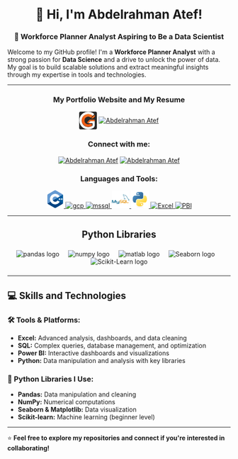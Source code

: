 <h1 align="center">👋 Hi, I'm Abdelrahman Atef!</h1>
<h3 align="center">🌟 Workforce Planner Analyst Aspiring to Be a Data Scientist</h3>

Welcome to my GitHub profile! I'm a **Workforce Planner Analyst** with a strong passion for **Data Science** and a drive to unlock the power of data. My goal is to build scalable solutions and extract meaningful insights through my expertise in tools and technologies.

---
<h3 align="center">My Portfolio Website and My Resume</h3>
<p align="center">
<a href="" target="blank"><img align="center" src="https://github.com/giocoal/giocoal/raw/main/Images/primaversione1Rounded.png" alt="Abdelrahman Atef" height="40" width="40" /></a>
<a href="https://drive.google.com/file/d/1ommQE6XV7b0arEIgGR30dYzWID6_e9Q-/view?usp=sharing" target="blank"><img align="center" src="https://camo.githubusercontent.com/f04e7ea7ecaf67991ceec40927c557be1dd0b6c9fd3e08714839d35d16f6fcce/68747470733a2f2f696d672e69636f6e73382e636f6d2f6f66666963652f3531322f70617273652d66726f6d2d636c6970626f6172642e706e67" alt="Abdelrahman Atef" height="40" width="40" /></a>
</p>


<h3 align="center">Connect with me:</h3>
<p align="center">
<a href="https://linkedin.com/in/abdelrahman-ashraf-atef" target="blank"><img align="center" src="https://raw.githubusercontent.com/rahuldkjain/github-profile-readme-generator/master/src/images/icons/Social/linked-in-alt.svg" alt="Abdelrahman Atef" height="30" width="40" /></a>
<a href="abdelraahmanatef@gmail.com" target="blank"><img align="center" src="https://raw.githubusercontent.com/TheDudeThatCode/TheDudeThatCode/master/Assets/Gmail.svg" alt="Abdelrahman Atef" height="30" width="40" /></a>
</p>


<h3 align="center">Languages and Tools:</h3>
<p align="center"> <a href="https://www.w3schools.com/cpp/" target="_blank" rel="noreferrer"> <img src="https://raw.githubusercontent.com/devicons/devicon/master/icons/cplusplus/cplusplus-original.svg" alt="cplusplus" width="40" height="40"/> </a> <a href="https://cloud.google.com" target="_blank" rel="noreferrer"> <img src="https://www.vectorlogo.zone/logos/google_cloud/google_cloud-icon.svg" alt="gcp" width="40" height="40"/> </a> <a href="https://www.microsoft.com/en-us/sql-server" target="_blank" rel="noreferrer"> <img src="https://www.svgrepo.com/show/303229/microsoft-sql-server-logo.svg" alt="mssql" width="40" height="40"/> </a> <a href="https://www.mysql.com/" target="_blank" rel="noreferrer"> <img src="https://raw.githubusercontent.com/devicons/devicon/master/icons/mysql/mysql-original-wordmark.svg" alt="mysql" width="40" height="40"/> </a> <a href="https://www.python.org" target="_blank" rel="noreferrer"> <img src="https://raw.githubusercontent.com/devicons/devicon/master/icons/python/python-original.svg" alt="python" width="40" height="40"/> </a> 
<a href="https://www.microsoft.com/en-us/microsoft-365/excel?ocid=ORSEARCH_Bing&msockid=3db4f014b1216ef11781e41bb05d6fd7" target="_blank" rel="noreferrer"> <img src="https://upload.wikimedia.org/wikipedia/commons/7/73/Microsoft_Excel_2013-2019_logo.svg" alt="Excel" width="40" height="40"/> </a>
<a href="https://www.bing.com/ck/a?!&&p=944b83e530094c78b3949e58b6ddea40e3e92a3cc38edff291621079a5cd17a3JmltdHM9MTczNDk5ODQwMA&ptn=3&ver=2&hsh=4&fclid=3db4f014-b121-6ef1-1781-e41bb05d6fd7&psq=power+bi&u=a1aHR0cHM6Ly9hcHAucG93ZXJiaS5jb20vaG9tZQ&ntb=1" target="_blank" rel="noreferrer"> <img src="https://cdn.freelogovectors.net/wp-content/uploads/2023/11/power-bi-logo-freelogovectors.net_.png" alt="PBI" width="45" height="40"/> </a></p>

---
<h2 align="center">Python Libraries</h2>

###

<div align="center">
  <img src="https://cdn.jsdelivr.net/gh/devicons/devicon/icons/pandas/pandas-original.svg" height="40" alt="pandas logo"  />
  <img width="12" />
  <img src="https://cdn.jsdelivr.net/gh/devicons/devicon/icons/numpy/numpy-original.svg" height="40" alt="numpy logo"  />
  <img width="12" />
  <img src="https://cdn.jsdelivr.net/gh/devicons/devicon/icons/matlab/matlab-original.svg" height="40" alt="matlab logo"  />
  <img width="12" />
  <img src="https://vectorseek.com/wp-content/uploads/2023/12/seaborn-Logo-Vector.svg-.png" height="40" alt="Seaborn logo"  />
  <img width="12" />
  <img src="https://flyclipart.com/thumbs/coding-sprint-scikit-learn-scikit-learn-logo-1503627.png" height="40" alt="Scikit-Learn logo"  />
</div>

###

---
## 💻 Skills and Technologies  

### 🛠 Tools & Platforms:  
- **Excel:** Advanced analysis, dashboards, and data cleaning  
- **SQL:** Complex queries, database management, and optimization  
- **Power BI:** Interactive dashboards and visualizations  
- **Python:** Data manipulation and analysis with key libraries  

### 🐍 Python Libraries I Use:  
- **Pandas:** Data manipulation and cleaning  
- **NumPy:** Numerical computations  
- **Seaborn & Matplotlib:** Data visualization  
- **Scikit-learn:** Machine learning (beginner level)

---

⭐ **Feel free to explore my repositories and connect if you're interested in collaborating!**
